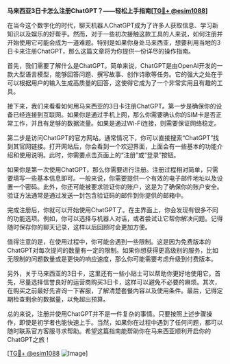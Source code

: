 **马来西亚3日卡怎么注册ChatGPT？——轻松上手指南[[TG💪+ @esim1088](https://t.me/s/esim1088)]**

在当今这个数字化的时代，聊天机器人ChatGPT成为了许多人获取信息、学习新知识以及娱乐的好帮手。然而，对于一些初次接触这款工具的人来说，如何注册并开始使用它可能会成为一道难题。特别是如果你身处马来西亚，想要利用当地的3日卡来注册ChatGPT，那么这篇文章将为你提供一份详尽的操作指南。

首先，我们需要了解什么是ChatGPT。简单来说，ChatGPT是由OpenAI开发的一款大型语言模型，能够回答问题、撰写故事、创作诗歌等任务。它的强大之处在于可以根据用户的输入生成高质量的回答，这使得它成为了一个非常实用且有趣的工具。

接下来，我们来看看如何用马来西亚的3日卡注册ChatGPT。第一步是确保你的设备已经连接到互联网。如果你是通过手机上网，那么你需要确认你的SIM卡是否正常工作，并且有足够的数据流量。如果是通过Wi-Fi连接，则需要保证网络稳定。

第二步是访问ChatGPT的官方网站。通常情况下，你可以直接搜索“ChatGPT”找到其官网链接。打开网站后，你会看到一个欢迎界面，上面会有一些基本的功能介绍和使用说明。此时，你需要点击页面上的“注册”或“登录”按钮。

如果你是第一次使用ChatGPT，那么你需要进行注册。注册过程相对简单，只需要填写一些基本信息即可。一般来说，你需要提供一个有效的电子邮件地址以及设置一个密码。此外，你还可能被要求验证你的账户，这是为了确保你的账户安全。验证方法通常是通过发送一封包含验证码的邮件到你提供的邮箱中。

完成注册后，你就可以开始使用ChatGPT了。在主界面上，你会发现有很多不同的功能选项。例如，你可以选择与机器人对话，或者尝试让它帮你解决问题。记得随时保存你的聊天记录，这样以后回顾时会更加方便。

值得注意的是，在使用过程中，你可能会遇到一些限制。这是因为免费版本的ChatGPT对每次提问的数量有一定的限制。如果你想获得更高级别的服务，比如无限制的问题数量或是更快的响应速度，那么你可能需要考虑升级到付费版本。

另外，关于马来西亚的3日卡，这里还有一些小贴士可以帮助你更好地使用它。首先，尽量选择信誉良好的运营商购买3日卡，这样可以避免不必要的麻烦。其次，在购买之前最好先咨询一下客服，了解清楚套餐内容以及使用条件。最后，记得定期检查剩余的数据量，以免超出预算。

总的来说，注册并使用ChatGPT并不是一件复杂的事情。只要按照上述步骤操作，即使是初学者也能快速上手。当然，如果你在过程中遇到了任何问题，都可以随时联系官方客服寻求帮助。希望这篇指南能帮助你在马来西亚顺利开启你的ChatGPT之旅！

[[TG💪+ @esim1088](https://t.me/s/esim1088) ![Image](https://i.postimg.cc/4NQfJmqS/Snipaste-2025-05-13-00-14-12.png)]